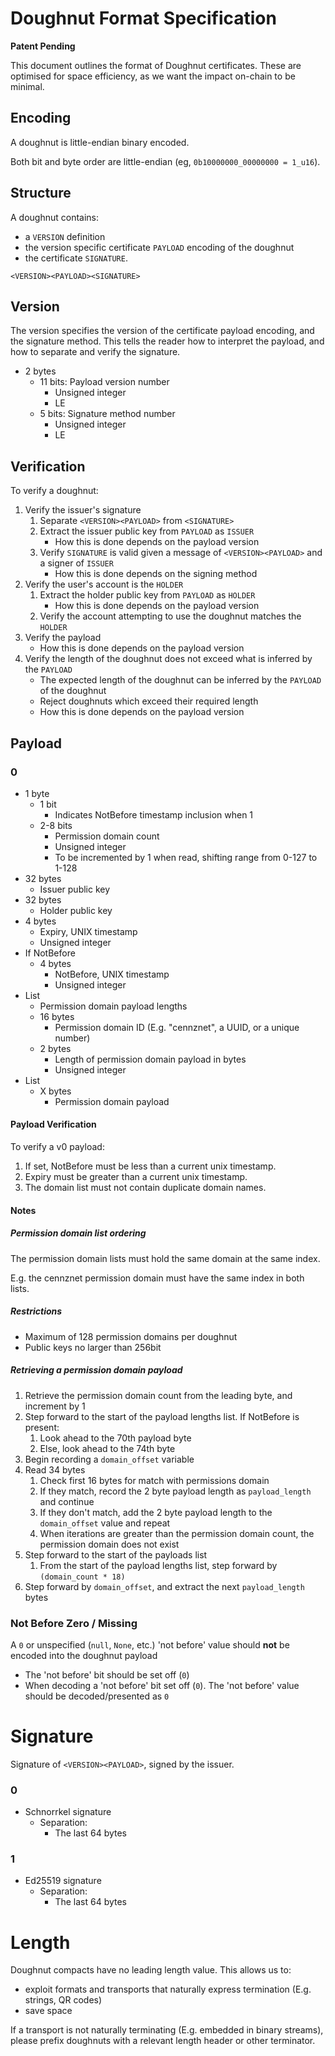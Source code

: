 # Doughnut Format Specification

**Patent Pending**

This document outlines the format of Doughnut certificates. These are optimised for space efficiency, as we want the impact on-chain to be minimal.

## Encoding

A doughnut is little-endian binary encoded.

Both bit and byte order are little-endian (eg, `0b10000000_00000000 = 1_u16`).

## Structure

A doughnut contains:
* a `VERSION` definition
* the version specific certificate `PAYLOAD` encoding of the doughnut
* the certificate `SIGNATURE`.

```
<VERSION><PAYLOAD><SIGNATURE>
```

## Version

The version specifies the version of the certificate payload encoding, and the signature method. This tells the reader how to interpret the payload, and how to separate and verify the signature.

* 2 bytes
    * 11 bits: Payload version number
        * Unsigned integer
        * LE
    * 5 bits: Signature method number
        * Unsigned integer
        * LE

## Verification
To verify a doughnut:

1. Verify the issuer's signature
    1. Separate `<VERSION><PAYLOAD>` from `<SIGNATURE>`
    2. Extract the issuer public key from `PAYLOAD` as `ISSUER`
        * How this is done depends on the payload version
    3. Verify `SIGNATURE` is valid given a message of `<VERSION><PAYLOAD>` and a signer of `ISSUER`
        * How this is done depends on the signing method
2. Verify the user's account is the `HOLDER`
    1. Extract the holder public key from `PAYLOAD` as `HOLDER`
        * How this is done depends on the payload version
    2. Verify the account attempting to use the doughnut matches the `HOLDER`
3. Verify the payload
    * How this is done depends on the payload version
4. Verify the length of the doughnut does not exceed what is inferred by the `PAYLOAD`
    * The expected length of the doughnut can be inferred by the `PAYLOAD` of the doughnut
    * Reject doughnuts which exceed their required length
    * How this is done depends on the payload version

## Payload

### 0

* 1 byte
    * 1 bit
        * Indicates NotBefore timestamp inclusion when 1
    * 2-8 bits
        * Permission domain count
        * Unsigned integer
        * To be incremented by 1 when read, shifting range from 0-127 to 1-128
* 32 bytes
    * Issuer public key
* 32 bytes
    * Holder public key
* 4 bytes
    * Expiry, UNIX timestamp
    * Unsigned integer
* If NotBefore
    * 4 bytes
        * NotBefore, UNIX timestamp
        * Unsigned integer
* List
    * Permission domain payload lengths
    * 16 bytes
        * Permission domain ID (E.g. "cennznet", a UUID, or a unique number)
    * 2 bytes
        * Length of permission domain payload in bytes
        * Unsigned integer
* List
    * X bytes
        * Permission domain payload

#### Payload Verification

To verify a v0 payload:
1. If set, NotBefore must be less than a current unix timestamp.
2. Expiry must be greater than a current unix timestamp.
3. The domain list must not contain duplicate domain names.

#### Notes
##### Permission domain list ordering
The permission domain lists must hold the same domain at the same index.

E.g. the cennznet permission domain must have the same index in both lists.

##### Restrictions
* Maximum of 128 permission domains per doughnut
* Public keys no larger than 256bit

##### Retrieving a permission domain payload
1.  Retrieve the permission domain count from the leading byte, and increment by 1
2.  Step forward to the start of the payload lengths list. If NotBefore is present:
    1.  Look ahead to the 70th payload byte
    2.  Else, look ahead to the 74th byte
3.  Begin recording a `domain_offset` variable
4.  Read 34 bytes
    1.  Check first 16 bytes for match with permissions domain
    2.  If they match, record the 2 byte payload length as `payload_length` and continue
    3.  If they don't match, add the 2 byte payload length to the `domain_offset` value and repeat
    4.  When iterations are greater than the permission domain count, the permission domain does not exist
5.  Step forward to the start of the payloads list
    1.  From the start of the payload lengths list, step forward by `(domain_count * 18)`
6.  Step forward by `domain_offset`, and extract the next `payload_length` bytes

### Not Before Zero / Missing
A `0` or unspecified (`null`, `None`, etc.) 'not before' value should __not__ be encoded into the doughnut payload
- The 'not before' bit should be set off (`0`)
- When decoding a 'not before' bit set off (`0`). The 'not before' value should be decoded/presented as `0`

# Signature

Signature of `<VERSION><PAYLOAD>`, signed by the issuer.

### 0
* Schnorrkel signature
    * Separation:
        * The last 64 bytes

### 1
* Ed25519 signature
    * Separation:
        * The last 64 bytes

# Length

Doughnut compacts have no leading length value. This allows us to:

* exploit formats and transports that naturally express termination (E.g. strings, QR codes)
* save space

If a transport is not naturally terminating (E.g. embedded in binary streams), please prefix doughnuts with a relevant length header or other terminator.

